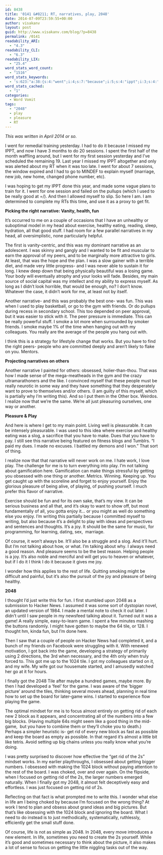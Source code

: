 ```yaml
---
id: 8438
title: '0141 &#8211; RT, narratives, play, 2048'
date: 2014-07-09T23:59:55+00:00
author: visakanv
layout: post
guid: http://www.visakanv.com/blog/?p=8438
permalink: /0141
readability_ARI:
  - "4.3"
readability_CLI:
  - "6.3"
readability_LIX:
  - "25.4"
word_stats_word_count:
  - "1516"
word_stats_keywords:
  - 's:623:"a:38:{s:4:"went";i:4;s:7:"because";i:5;s:4:"ippt";i:3;s:4:"made";i:5;s:4:"used";i:3;s:6:"really";i:6;s:4:"good";i:5;s:4:"time";i:3;s:9:"narrative";i:7;s:8:"exercise";i:3;s:7:"healthy";i:3;s:5:"stuff";i:3;s:6:"little";i:3;s:4:"game";i:8;s:4:"work";i:4;s:4:"play";i:5;s:7:"friends";i:3;s:5:"maybe";i:4;s:6:"people";i:6;s:5:"think";i:3;s:8:"obsessed";i:4;s:4:"like";i:4;s:7:"writing";i:3;s:4:"just";i:4;s:8:"pleasure";i:4;s:5:"thing";i:4;s:7:"talking";i:4;s:5:"enjoy";i:4;s:4:"need";i:3;s:4:"life";i:4;i:2048;i:6;s:4:"tile";i:3;i:1024;i:3;s:7:"started";i:3;s:5:"board";i:4;s:5:"block";i:4;s:7:"numbers";i:3;s:7:"focused";i:3;}";'
word_stats_cached:
  - "1"
categories:
  - Word Vomit
tags:
  - "2048"
  - play
  - pleasure
  - RT
---
```

_This was written in April 2014 or so._

I went for remedial training yesterday. I had to do it because I missed my IPPT, and now I have 3 months to do 20 sessions. I spent the first half of the month waffling around, but I went for my first session yesterday and I&#8217;ve scheduled the remaining 19. Last year I missed my IPPT altogether and only was alerted about my RT when it was too late. I went for about 7 sessions,  the window expired and I had to go to MINDEF to explain myself (marriage, new job, new home, changed phone number, etc).

I was hoping to get my IPPT done this year, and made some vague plans to train for it. I went for one session and failed on the pullups (which I used to be really good at =/). And then I allowed myself to slip. So here I am. I am determined to complete my RTs this time, and use it as a proxy to get fit.

**Picking the right narrative: Vanity, health, fun**

It&#8217;s occurred to me on a couple of occasions that I have an unhealthy or suboptimal model in my head about exercise, healthy eating, reading, sleep, hydration, all that good stuff. I had room for a few parallel narratives in my head, all oversimplistic, none particularly helpful.

The first is vanity-centric, and this was my dominant narrative as an adolescent. I was skinny and gangly and I wanted to be fit and muscular to earn the approval of my peers, and to be marginally more attractive to girls. At least, that was the hope and the plan. I was a slow gainer with a terrible diet, and made very little progress- and I was never able to sustain it for long. I knew deep down that being physically beautiful was a losing game. Your body will eventually atrophy and your looks will fade. Besides, my main source of social capital was my intellect and my ability to express myself. As long as I didn&#8217;t look horrible, that would be enough, no? I don&#8217;t know. Whatever the case, it didn&#8217;t work for me, at least not by itself.

Another narrative- and this was probably the best one- was fun. This was when I used to play basketball, or go to the gym with friends. Or do pullups during recess in secondary school. This too depended on peer approval, but it was easier to stick with it. The peer pressure is immediate. This can be really powerful stuff. I smoke a lot more when surrounded by smoker friends. I smoke maybe 1% of the time when hanging out with my colleagues. You really are the average of the people you hang out with.

I think this is a strategy for lifestyle change that works. But you have to find the right peers- people who are committed deeply and aren&#8217;t likely to flake on you. Mentors.

**Projecting narratives on others**

Another narrative I painted for others: obsessed, holier-than-thou. That was how I made sense of the mega-meatheads in the gym and the crazy ultramarathoners and the like. I convinced myself that these people must be really neurotic in some way and they have something that they desperately want to prove to themselves and/or others. (I am guilty of this myself, which is partially why I&#8217;m writing this). And so I put them in the Other box. Weirdos. I realize now that we&#8217;re the same. We&#8217;re all just pleasuring ourselves, one way or another.

**Pleasure & Play**

And here is where I get to my main point. Living well is pleasurable. It can be intensely pleasurable. I was used to this idea where exercise and healthy eating was a slog, a sacrifice that you have to make. Dues that you have to pay. I still see this narrative being featured on fitness blogs and Tumblrs. &#8220;I paid my dues. I made no excuses. I battled my demons and I won.&#8221; That sort of thing.

I realize now that that narrative will never work on me. I hate work, I love play. The challenge for me is to turn everything into play. I&#8217;m not talking about gamification here. Gamification can make things stressful by getting you obsessed with one thing or another. Metrics. Winning. Keeping up. You get caught up with the scoreline and forget to enjoy yourself. Enjoy the glorious pleasure of being alive, of playing, of pushing yourself. I much prefer this flavor of narrative.

Exercise should be fun and for its own sake, that&#8217;s my view. It can be serious business and all that, and it&#8217;s okay to want to show off, but most fundamentally of all, you gotta enjoy it&#8230; or you might as well do something else you enjoy. I&#8217;m writing this partially because I committed myself to writing, but also because it&#8217;s a delight to play with ideas and perspectives and sentences and thoughts. It&#8217;s a joy. It should be the same for music, for programming, for learning, dating, sex,  marriage.

Of course, it won&#8217;t always be. It&#8217;ll also be a struggle and a slog. And it&#8217;ll hurt. But I&#8217;m not talking about how, or what. I&#8217;m talking about why. I always need a good reason. And pleasure seems to be the best reason. Helping people is a joy. It&#8217;s also noble and merciful and will get you to heaven or whatever, but if I do it I think I do it because it gives me joy.

I wonder how this applies to the rest of life. Quitting smoking might be difficult and painful, but it&#8217;s also the pursuit of the joy and pleasure of being healthy.

**2048**

I thought I&#8217;d just write this for fun. I first stumbled upon 2048 as a submission to Hacker News. I assumed it was some sort of dystopian novel, an updated version of 1984. I made a mental note to check it out later. I didn&#8217;t until I saw people in my newsfeed talking about it. Turned out it was a game! A really simple, easy-to-learn game. I spent a few minutes mashing the buttons randomly. I might have gotten to maybe the 64 tile, or 128. I thought hm, kinda fun, but I&#8217;m done here.

Then I saw that a couple of people on Hacker News had completed it, and a bunch of my friends on Facebook were struggling with it. With renewed motivation, I got back into the game, developing a strategy of primarily using 2 directions, the 3rd when necessary, and the 4th only when truly forced to. This got me up to the 1024 tile. I got my colleagues started on it, and my wife. My wife got our housemate started, and I amusedly watched her go at it for hours.

I finally got the 2048 Tile after maybe a hundred games, maybe more. By then I had developed a &#8216;feel&#8217; for the game. I was aware of the &#8216;bigger picture&#8217; around the tiles, thinking several moves ahead, planning in real time how to set up the board for later-game wins. I started to experience flow playing the game.

The optimal mindset for me is to focus almost entirely on getting rid of each new 2 block as it appears, and concentrating all of the numbers into a few big blocks. (Having multiple 64s might seem like a good thing in the mid-game,  but you have to combine them or they&#8217;ll choke you to death.) Perhaps a simpler heuristic is- get rid of every new block as fast as possible and keep the board as empty as possible. In that regard it&#8217;s almost a little bit like tetris. Avoid setting up big chains unless you really know what you&#8217;re doing.

I was pretty surprised to discover how effective the &#8220;get rid of the 2s&#8221; mindset works. In my earlier playthroughs, I obsessed about getting bigger numbers. I obsessed with making the 1024 block without paying attention to the rest of the board. I was choked, over and over again. On the flipside, when I focused on getting rid of the 2s, the larger numbers emerged naturally. When I finally got my 2048, it almost felt deceptively easy and effortless. I was just focused on getting rid of 2s.

Reflecting on that fact is what prompted me to write this. I wonder what else in life am I being choked by because I&#8217;m focused on the wrong thing? At work I tend to plan and obsess about grand ideas and big pictures. But that&#8217;s like obsessing with the 1024 block and ignoring the board. What I need to do instead is to just methodically, systematically, ruthlessly, efficiently get the small stuff done.

Of course, life is not as simple as 2048. In 2048, every move introduces a new element. In life, sometimes you need to create the 2s yourself. While it&#8217;s good and sometimes necessary to think about the picture, it also makes a lot of sense to focus on getting the little niggling tasks out of the way.